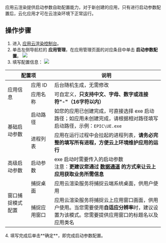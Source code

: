 应用云渲染提供启动参数自助配置能力，对于新创建的应用，只有进行启动参数配置后，云化应用才可在云渲染环境下正常运行。

## 操作步骤

1. 进入 [应用云渲染控制台](https://console.cloud.tencent.com/car)。
2. 单击左侧导航栏的 **应用管理**，在应用管理页面的对应条目中单击 **启动参数配置**。
![](https://qcloudimg.tencent-cloud.cn/raw/9f4463a15ec37a26827f176941f9b0fe.png)
3. 填写配置信息：
![](https://qcloudimg.tencent-cloud.cn/raw/546054dd1a7e987e01e610848288c615.png)
<table>
<thead>
<tr>
<th colspan=2>配置项</th>
<th>说明</th>
</tr>
</thead>
<tbody><tr>
<td rowspan=2 width=15%>应用信息</td>
<td width=15%>应用 ID</td>
<td>后台随机生成，无需修改</td>
</tr>
<tr>
<td>应用名称</td>
<td>可自定义，<strong>只支持中文、字母、数字或连接符"-"（16字符以内）</strong></td>
</tr>
<tr>
<td rowspan=2>基础启动参数</td>
<td>启动路径</td>
<td>如您的应用已创建完成，可直接选择 exe 启动路径；如应用未创建完成，请根据相对路径填写启动路径，示例：<code>EPIC\UE.exe</code></td>
</tr>
<tr>
<td>进程列表</td>
<td>应用在运行过程中会拉起的进程列表，<strong>请务必完整的填写所有进程，方便云上环境维护应用的运行</strong></td>
</tr>
<tr>
<td>高级启动参数</td>
<td>启动参数</td>
<td>exe 启动时需要传入的启动参数<br>注意：<strong>更建议您通过 <a href="https://cloud.tencent.com/document/product/1162/59252">数据通道</a> 的方式来让云上应用获取业务所需信息</strong></td>
</tr>
<tr>
<td rowspan=2>窗口捕捉模式配置</td>
<td>捕捉桌面</td>
<td>应用云渲染服务将捕捉云端系统桌面，供用户使用</td>
</tr>
<tr>
<td>捕捉应用窗口</td>
<td>应用云渲染服务将捕捉云上应用窗口画面，供用户使用。当您需要使用<strong>自适应分辨率</strong>时，建议设置为该模式。您需要提供应用窗口的标题名以及应用类名</td>
</tr>
</tbody></table>
4. 填写完成后单击**确定**，即完成启动参数配置。
